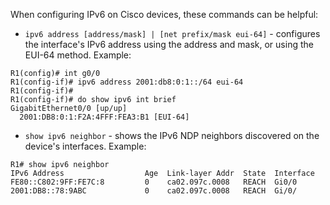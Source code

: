 When configuring IPv6 on Cisco devices, these commands can be helpful:

- `ipv6 address [address/mask] | [net prefix/mask eui-64]` - configures the interface's IPv6 address using the address and mask, or using the EUI-64 method.
Example:

```IOS
R1(config)# int g0/0
R1(config-if)# ipv6 address 2001:db8:0:1::/64 eui-64
R1(config-if)#
R1(config-if)# do show ipv6 int brief
GigabitEthernet0/0 [up/up]
  2001:DB8:0:1:F2A:4FFF:FEA3:B1 [EUI-64]
```

- `show ipv6 neighbor` - shows the IPv6 NDP neighbors discovered on the device's interfaces.
Example:

```IOS
R1# show ipv6 neighbor
IPv6 Address                  Age  Link-layer Addr  State  Interface
FE80::C802:9FF:FE7C:8         0    ca02.097c.0008   REACH  Gi0/0
2001:DB8::78:9ABC             0    ca02.097c.0008   REACH  Gi/0/
```